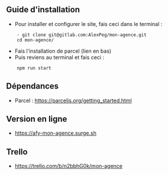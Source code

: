 ## Guide d'installation
* Pour installer et configurer le site, fais ceci dans le terminal :
```
    · git clone git@gitlab.com:AlexPeg/mon-agence.git
    cd mon-agence/
```
* Fais l'installation de parcel (lien en bas)
* Puis reviens au terminal et fais ceci :
```
    npm run start
```

## Dépendances
* Parcel : https://parceljs.org/getting_started.html

## Version en ligne
* https://afy-mon-agence.surge.sh

## Trello
* https://trello.com/b/n2bbhG0k/mon-agence